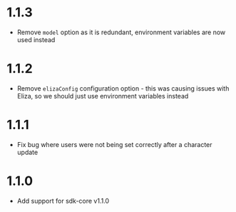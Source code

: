 # 1.1.3

- Remove `model` option as it is redundant, environment variables are now used instead

# 1.1.2

- Remove `elizaConfig` configuration option - this was causing issues with Eliza, so we should just use environment variables instead

# 1.1.1

- Fix bug where users were not being set correctly after a character update

# 1.1.0

- Add support for sdk-core v1.1.0
